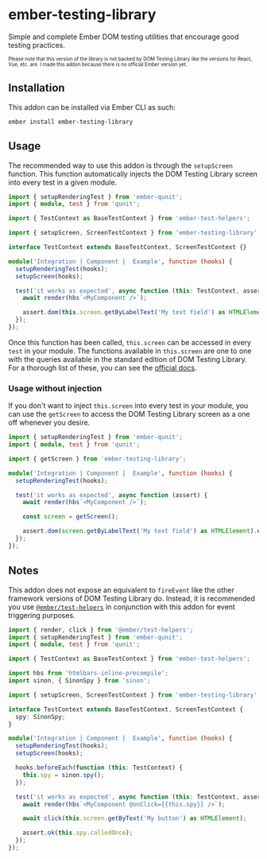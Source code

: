 # ember-testing-library

Simple and complete Ember DOM testing utilities that encourage good testing practices.

<sub><sup>Please note that this version of the library is not backed by DOM Testing Library like the versions for React, Vue, etc. are. I made this addon because there is no official Ember version yet.</sup></sub>

## Installation

This addon can be installed via Ember CLI as such:

```
ember install ember-testing-library
```

## Usage

The recommended way to use this addon is through the `setupScreen` function. This function automatically injects the DOM Testing Library screen into every test in a given module.

```ts
import { setupRenderingTest } from 'ember-qunit';
import { module, test } from 'qunit';

import { TestContext as BaseTestContext } from 'ember-test-helpers';

import { setupScreen, ScreenTestContext } from 'ember-testing-library';

interface TestContext extends BaseTestContext, ScreenTestContext {}

module('Integration | Component |  Example', function (hooks) {
  setupRenderingTest(hooks);
  setupScreen(hooks);

  test('it works as expected', async function (this: TestContext, assert) {
    await render(hbs`<MyComponent />`);

    assert.dom(this.screen.getByLabelText('My text field') as HTMLElement).exists();
  });
});
```

Once this function has been called, `this.screen` can be accessed in every `test` in your module. The functions available in `this.screen` are one to one with the queries available in the standard edition of DOM Testing Library. For a thorough list of these, you can see the [official docs](https://testing-library.com/docs/queries/about).

### Usage without injection

If you don't want to inject `this.screen` into every test in your module, you can use the `getScreen` to access the DOM Testing Library screen as a one off whenever you desire.

```ts
import { setupRenderingTest } from 'ember-qunit';
import { module, test } from 'qunit';

import { getScreen } from 'ember-testing-library';

module('Integration | Component |  Example', function (hooks) {
  setupRenderingTest(hooks);

  test('it works as expected', async function (assert) {
    await render(hbs`<MyComponent />`);

    const screen = getScreen();

    assert.dom(screen.getByLabelText('My text field') as HTMLElement).exists();
  });
});
```

## Notes

This addon does not expose an equivalent to `fireEvent` like the other framework versions of DOM Testing Library do. Instead, it is recommended you use [`@ember/test-helpers`](https://github.com/emberjs/ember-test-helpers) in conjunction with this addon for event triggering purposes.

```ts
import { render, click } from '@ember/test-helpers';
import { setupRenderingTest } from 'ember-qunit';
import { module, test } from 'qunit';

import { TestContext as BaseTestContext } from 'ember-test-helpers';

import hbs from 'htmlbars-inline-precompile';
import sinon, { SinonSpy } from 'sinon';

import { setupScreen, ScreenTestContext } from 'ember-testing-library';

interface TestContext extends BaseTestContext, ScreenTestContext {
  spy: SinonSpy;
}

module('Integration | Component |  Example', function (hooks) {
  setupRenderingTest(hooks);
  setupScreen(hooks);

  hooks.beforeEach(function (this: TestContext) {
    this.spy = sinon.spy();
  });

  test('it works as expected', async function (this: TestContext, assert) {
    await render(hbs`<MyComponent @onClick={{this.spy}} />`);

    await click(this.screen.getByText('My button') as HTMLElement);

    assert.ok(this.spy.calledOnce);
  });
});
```
